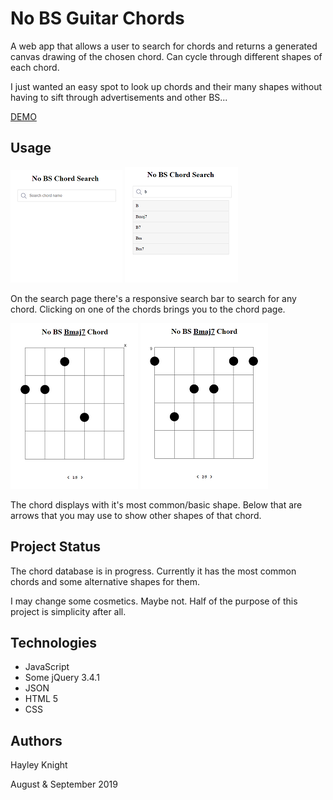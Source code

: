 # No BS Guitar Chords
A web app that allows a user to search for chords and returns a generated canvas drawing of the chosen chord. Can cycle through different shapes of each chord.

I just wanted an easy spot to look up chords and their many shapes without having to sift through advertisements and other BS... 

[DEMO](https://haylstorm626.github.io/no-bs-guitar-chords/index.html "No BS Guitar Chords")

## Usage
![Search Page](https://github.com/haylstorm626/no-bs-guitar-chords/blob/master/img/Capture1.PNG "Search Page")
![Search Page](https://github.com/haylstorm626/no-bs-guitar-chords/blob/master/img/Capture2.PNG "Search Page")

On the search page there's a responsive search bar to search for any chord. Clicking on one of the chords brings you to the chord page.

![Chord Page](https://github.com/haylstorm626/no-bs-guitar-chords/blob/master/img/Capture3.PNG "Chord Page")
![Chord Page](https://github.com/haylstorm626/no-bs-guitar-chords/blob/master/img/Capture4.PNG "Chord Page")

The chord displays with it's most common/basic shape. Below that are arrows that you may use to show other shapes of that chord.

## Project Status
The chord database is in progress. Currently it has the most common chords and some alternative shapes for them.

I may change some cosmetics. Maybe not. Half of the purpose of this project is simplicity after all.

## Technologies
* JavaScript
* Some jQuery 3.4.1
* JSON
* HTML 5
* CSS

## Authors
Hayley Knight

August & September 2019
